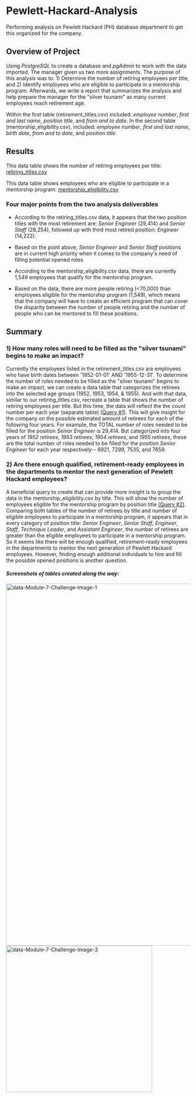 # Pewlett-Hackard-Analysis
Performing analysis on Pewlett Hackard (PH) database department to get this organized for the company. 

## Overview of Project
Using *PostgreSQL* to create a database and *pgAdmin* to work with the data imported. The manager given us two more assignments. The purpose of this analysis was to: 1) Determine the number of retiring employees per title, and 2) Identify employees who are eligible to participate in a mentorship program. Afterwards, we write a report that summarizes the analysis and help prepare the manager for the "silver tsunami" as many current employees reach retirement age. 

Within the first table (retirement_titles.csv) included: *employee number*, *first and last name*, *position title*, and *from and to date*. In the second table (mentorship_eligibility.csv), included: *employee number*, *first and last name*, *birth date*, *from and to date*, and *position title*. 


## Results

This data table shows the number of retiring employees per title: [retiring_titles.csv](https://github.com/dewong1/Pewlett-Hackard-Analysis/blob/main/Data/retiring_titles.csv)

This data table shows employees who are eligible to participate in a mentorship program: [mentorship_eligibility.csv](https://github.com/dewong1/Pewlett-Hackard-Analysis/blob/main/Data/mentorship_eligibility.csv)

### Four major points from the two analysis deliverables 

* According to the retiring_titles.csv data, it appears that the two position titles with the most retirement are: *Senior Engineer* (29,414) and *Senior Staff* (28,254), followed up with third most retired position: *Engineer* (14,222).

* Based on the point above, *Senior Engineer* and *Senior Staff* positions are in current high priority when it comes to the company's need of filling potential opened roles.

* According to the mentorship_eligibility.csv data, there are currently 1,549 employees that qualify for the mentorship program.

* Based on the data, there are more people retiring (<70,000) than employees eligible for the mentorship program (1,549), which means that the company will have to create an efficient program that can cover the disparity between the number of people retiring and the number of people who can be mentored to fill these positions. 

## Summary

### 1) How many roles will need to be filled as the "silver tsunami" begins to make an impact? 

Currently the employees listed in the retirement_titles.csv are employees who have birth dates between '1952-01-01' AND '1955-12-31'. To determine the number of roles needed to be filled as the "silver tsunami" begins to make an impact, we can create a data table that categorizes the retirees into the selected age groups (1952, 1953, 1954, & 1955). And with that data, similar to our retiring_titles.csv, recreate a table that shows the number of retiring employees per title. But this time, the data will reflect the the count number per each year (separate table) [(Query #1)](https://github.com/dewong1/Pewlett-Hackard-Analysis/blob/main/Queries/Additional%20Queries%20%231.sql). This will give insight for the company on the possible estimated amount of retirees for each of the following four years. For example, the TOTAL number of roles needed to be filled for the position *Senior Engineer* is 29,414. But categorized into four years of *1952 retirees*, *1953 retirees*, *1954 retirees*, and *1955 retirees*, these are the total number of roles needed to be filled for the position *Senior Engineer* for each year respectively-- 6921, 7299, 7535, and 7659.


### 2) Are there enough qualified, retirement-ready employees in the departments to mentor the next generation of Pewlett Hackard employees? 

A beneficial query to create that can provide more insight is to group the data in the mentorship_eligibility.csv by title. This will show the number of employees eligible for the mentorship program by position title [(Query #2)](https://github.com/dewong1/Pewlett-Hackard-Analysis/blob/main/Queries/Additional%20Queries%20%232.sql). Comparing both tables of the number of retirees by title and number of eligible employees to participate in a mentorship program, it appears that in every category of position title: *Senior Engineer*, *Senior Staff*, *Engineer*, *Staff*, *Technique Leader*, and *Assistant Engineer*, the number of retirees are greater than the eligible employees to participate in a mentorship program. So it seems like there will be enough qualified, retirement-ready employees in the departments to mentor the next generation of Pewlett Hackard employees. However, finding enough additional individuals to hire and fill the possible opened positions is another question.

#### *Screenshots of tables created along the way*:

<img width="990" alt="data-Module-7-Challenge-Image-1" src="https://user-images.githubusercontent.com/107021231/189514863-d3df41cb-450a-4a62-a668-1d02f189dedc.png">

<img width="400" alt="data-Module-7-Challenge-Image-3" src="https://user-images.githubusercontent.com/107021231/189514913-e617999e-57b4-47e8-b4db-c948a5d0549f.png">

